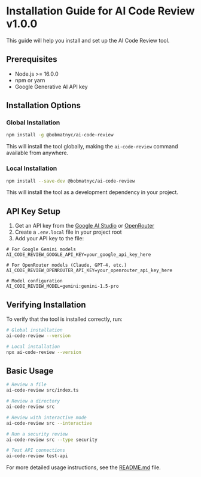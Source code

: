 # Installation Guide for AI Code Review v1.0.0

This guide will help you install and set up the AI Code Review tool.

## Prerequisites

- Node.js >= 16.0.0
- npm or yarn
- Google Generative AI API key

## Installation Options

### Global Installation

```bash
npm install -g @bobmatnyc/ai-code-review
```

This will install the tool globally, making the `ai-code-review` command available from anywhere.

### Local Installation

```bash
npm install --save-dev @bobmatnyc/ai-code-review
```

This will install the tool as a development dependency in your project.

## API Key Setup

1. Get an API key from the [Google AI Studio](https://makersuite.google.com/) or [OpenRouter](https://openrouter.ai/)
2. Create a `.env.local` file in your project root
3. Add your API key to the file:

```
# For Google Gemini models
AI_CODE_REVIEW_GOOGLE_API_KEY=your_google_api_key_here

# For OpenRouter models (Claude, GPT-4, etc.)
AI_CODE_REVIEW_OPENROUTER_API_KEY=your_openrouter_api_key_here

# Model configuration
AI_CODE_REVIEW_MODEL=gemini:gemini-1.5-pro
```

## Verifying Installation

To verify that the tool is installed correctly, run:

```bash
# Global installation
ai-code-review --version

# Local installation
npx ai-code-review --version
```

## Basic Usage

```bash
# Review a file
ai-code-review src/index.ts

# Review a directory
ai-code-review src

# Review with interactive mode
ai-code-review src --interactive

# Run a security review
ai-code-review src --type security

# Test API connections
ai-code-review test-api
```

For more detailed usage instructions, see the [README.md](README.md) file.
